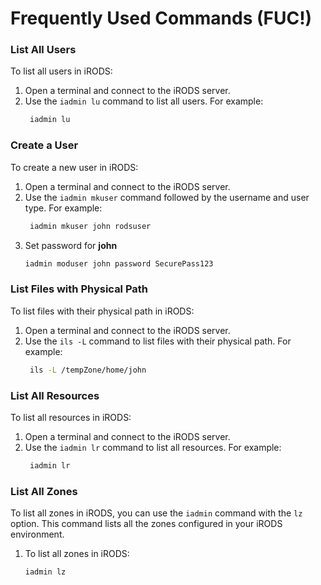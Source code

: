 # Frequently Used Commands (FUC!)

### List All Users
To list all users in iRODS:
1. Open a terminal and connect to the iRODS server.
2. Use the `iadmin lu` command to list all users. For example:
    ```bash
     iadmin lu
     ```

### Create a User
To create a new user in iRODS:
1. Open a terminal and connect to the iRODS server.
2. Use the `iadmin mkuser` command followed by the username and user type. For example:
    ```bash
     iadmin mkuser john rodsuser
     ```
3. Set password for **john**
     ```bash
     iadmin moduser john password SecurePass123
     ```

### List Files with Physical Path
To list files with their physical path in iRODS:
1. Open a terminal and connect to the iRODS server.
2. Use the `ils -L` command to list files with their physical path. For example:
    ```bash
     ils -L /tempZone/home/john
     ```

### List All Resources
To list all resources in iRODS:
1. Open a terminal and connect to the iRODS server.
2. Use the `iadmin lr` command to list all resources. For example:
    ```bash
     iadmin lr
     ```

### List All Zones
To list all zones in iRODS, you can use the `iadmin` command with the `lz` option. This command lists all the zones configured in your iRODS environment.

1. To list all zones in iRODS:
    ```bash
    iadmin lz
    ```
